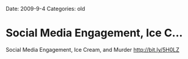 Date: 2009-9-4
Categories: old

# Social Media Engagement, Ice C...

Social Media Engagement, Ice Cream, and Murder <a href="http://bit.ly/5H0LZ" rel="nofollow">http://bit.ly/5H0LZ</a>
